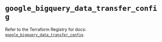 # `google_bigquery_data_transfer_config`

Refer to the Terraform Registry for docs: [`google_bigquery_data_transfer_config`](https://registry.terraform.io/providers/hashicorp/google/5.11.0/docs/resources/bigquery_data_transfer_config).
